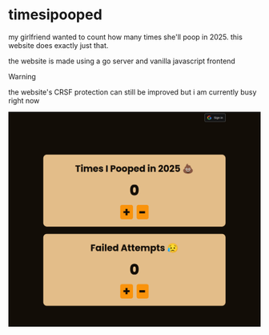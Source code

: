 # timesipooped

my girlfriend wanted to count how many times she'll poop in 2025. this website
does exactly just that.

the website is made using a go server and vanilla javascript frontend

> [!WARNING]
> the website's CRSF protection can still be improved but i am currently busy right now

![screenshot 1](screenshots/s0.png)